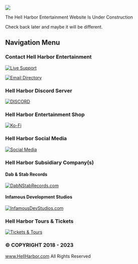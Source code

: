  ![](https://cdn.discordapp.com/attachments/1022323379535085628/1159594280902463591/image.png?ex=65319754&is=651f2254&hm=714a1eab12f714594339c2b750d60d08bbe19be1167a1b21c65b09aaae9a4dd7&)

The Hell Harbor Entertainment Website Is Under Construction

Check back later and maybe it will be different. 

## Navigation Menu

### Contact Hell Harbor Entertainment

[![Live Support](https://cdn.discordapp.com/attachments/1022323379535085628/1159654217510817882/image.png?ex=6531cf26&is=651f5a26&hm=56de1f589a87e4a19c448745a1f8b6342f743c5e6d72e50ca768f0156d56aa8c&)](https://hellharbor.com/error/420.html)

[![Email Directory](https://media.discordapp.net/attachments/1022323379535085628/1159652645087223878/hhe_email.png?ex=6531cdaf&is=651f58af&hm=0f7e4e42aa79f7761e9bd6a12c553e9fce3f28db5d0f76e13ed2a07eef680203&=&width=484&height=64)](https://hellharbor.com/info/email-directory.html)

### Hell Harbor Discord Server

[![DISCORD](https://media.discordapp.net/attachments/1022323379535085628/1159652645531828255/hhe_discord.png?ex=6531cdaf&is=651f58af&hm=2fab266e7e630bbeed5a87e108bb25a7dd4742021feacb2d0f60a51581f34b37&=&width=484&height=64)](https://HellHarbor.com/discord)

### Hell Harbor Entertainment Shop

[![Ko-Fi](https://cdn.discordapp.com/attachments/1022323379535085628/1159601397310947418/image.png?ex=65319df5&is=651f28f5&hm=1146b30c7163e5e304f6e3dce7ec922b532c458620325a2a5e2e96a089b69725&)](https://ko-fi.com/HellHarbor)

### Hell Harbor Social Media
[![Social Media](https://media.discordapp.net/attachments/1022323379535085628/1159652644856545300/hhe_social.png?ex=6531cdaf&is=651f58af&hm=0bd665ba774298552d973139a889a21bd3c36be1ec8f4137329c8e364af191c0&=&width=484&height=64)](https://hellharbor.com/info/social-media.html)


### Hell Harbor Subsidiary Company(s)
#### Dab & Stab Records
[![DabNStabRecords.com](https://media.discordapp.net/attachments/1022323379535085628/1159652645301137438/hhe_dnsr.png?ex=6531cdaf&is=651f58af&hm=5f574a0dd83500b222c49b0b2bd9c1a68650ed01e39cbddac17f650db6d20783&=&width=484&height=64)](https://dabnstabrecords.com)

#### Infamous Development Studios
[![InfamousDevStudios.com](https://media.discordapp.net/attachments/1022323379535085628/1159652644617465856/hhe_ids.png?ex=6531cdaf&is=651f58af&hm=a148bebf606df2fd61191919e115e42a06c2c5740948468a19dadfb984f45903&=&width=484&height=64)](https://infamousdevstudios.com)


### Hell Harbor Tours & Tickets
[![Tickets & Tours](https://cdn.discordapp.com/attachments/1022323379535085628/1159749896589557790/image.png?ex=65322842&is=651fb342&hm=5a882b9b4ed1879cc31838ea6c13835e1fc76a3c477cf19395f027a495ce9ff4&)](https://hellharbor.com/info/touring-and-tickets.html)

### © COPYRIGHT 2018 - 2023
www.HellHarbor.com All Rights Reserved 